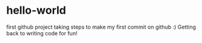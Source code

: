 # hello-world
first github project
taking steps to make my first commit on github :)
Getting back to writing code for fun!
